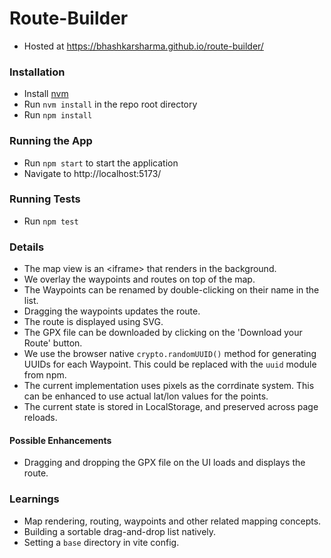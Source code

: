 # Route-Builder

- Hosted at https://bhashkarsharma.github.io/route-builder/

### Installation

- Install [nvm](https://github.com/nvm-sh/nvm)
- Run `nvm install` in the repo root directory
- Run `npm install`

### Running the App

- Run `npm start` to start the application
- Navigate to http://localhost:5173/

### Running Tests

- Run `npm test`

### Details

- The map view is an &lt;iframe&gt; that renders in the background.
- We overlay the waypoints and routes on top of the map.
- The Waypoints can be renamed by double-clicking on their name in the list.
- Dragging the waypoints updates the route.
- The route is displayed using SVG.
- The GPX file can be downloaded by clicking on the 'Download your Route' button.
- We use the browser native `crypto.randomUUID()` method for generating UUIDs for each Waypoint. This could be replaced with the `uuid` module from npm.
- The current implementation uses pixels as the corrdinate system. This can be enhanced to use actual lat/lon values for the points.
- The current state is stored in LocalStorage, and preserved across page reloads.

#### Possible Enhancements

- Dragging and dropping the GPX file on the UI loads and displays the route.

### Learnings

- Map rendering, routing, waypoints and other related mapping concepts.
- Building a sortable drag-and-drop list natively.
- Setting a `base` directory in vite config.
